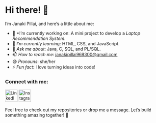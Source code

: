 # Hi there! 👋  

I’m Janaki Pillai, and here’s a little about me:  

- 🔭 *I’m currently working on: A mini project to develop a *Laptop Recommendation System*.  
- 🌱 *I’m currently learning*: HTML, CSS, and JavaScript.  
- 💬 *Ask me about*: Java, C, SQL, and PL/SQL.  
- 📫 *How to reach me*: janakipillai968300@gmail.com  
- 😄 *Pronouns*: she/her  
- ⚡ *Fun fact*: I love turning ideas into code!  

### Connect with me:  

<a href="https://www.linkedin.com/in/janaki-pillai-6b0b2531a" target="_blank" style="text-decoration: none;">
    <img src="https://cdn.jsdelivr.net/npm/simple-icons@v9/icons/linkedin.svg" alt="LinkedIn" width="40" height="40" style="fill: #0A66C2;">
</a>

<a href="https://www.instagram.com/elusive_spirit_00/profilecard/?igsh=MXNqa3BjODV2eXF6dw==" target="_blank" style="text-decoration: none;">
    <img src="https://cdn.jsdelivr.net/npm/simple-icons@v9/icons/instagram.svg" alt="Instagram" width="40" height="40" style="fill: #E4405F;">
</a>

Feel free to check out my repositories or drop me a message. Let’s build something amazing together! 🚀
